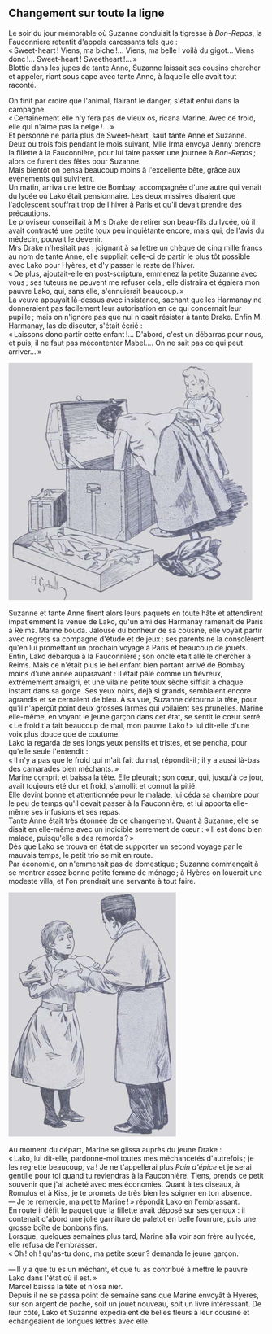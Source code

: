 ## Changement sur toute la ligne

Le soir du jour mémorable où Suzanne conduisit la tigresse à _Bon-Repos_, la 
Fauconnière retentit d'appels caressants tels que :  
« Sweet-heart ! Viens, ma biche !... Viens, ma belle ! voilà du 
gigot... Viens donc !... Sweet-heart ! Sweetheart !... »  
Blottie dans les jupes de tante Anne, Suzanne laissait ses cousins chercher et 
appeler, riant sous cape avec tante Anne, à laquelle elle avait tout raconté. 
 
On finit par croire que l'animal, flairant le danger, s'était enfui dans la 
campagne.  
« Certainement elle n'y fera pas de vieux os, ricana Marine. Avec ce froid, 
elle qui n'aime pas la neige !... »  
Et personne ne parla plus de Sweet-heart, sauf tante Anne et Suzanne.  
Deux ou trois fois pendant le mois suivant, Mlle Irma envoya Jenny prendre la 
fillette à la Fauconnière, pour lui faire passer une journée à 
_Bon-Repos_ ; alors ce furent des fêtes pour Suzanne.  
Mais bientôt on pensa beaucoup moins à l'excellente bête, grâce aux 
événements qui suivirent.  
Un matin, arriva une lettre de Bombay, accompagnée d'une autre qui venait du 
lycée où Lako était pensionnaire. Les deux missives disaient que 
l'adolescent souffrait trop de l'hiver à Paris et qu'il devait prendre des 
précautions.  
Le proviseur conseillait à Mrs Drake de retirer son beau-fils du lycée, où 
il avait contracté une petite toux peu inquiétante encore, mais qui, de 
l'avis du médecin, pouvait le devenir.  
Mrs Drake n'hésitait pas : joignant à sa lettre un chèque de cinq mille 
francs au nom de tante Anne, elle suppliait celle-ci de partir le plus tôt 
possible avec Lako pour Hyères, et d'y passer le reste de l'hiver.  
« De plus, ajoutait-elle en post-scriptum, emmenez la petite Suzanne avec 
vous ; ses tuteurs ne peuvent me refuser cela ; elle distraira et égaiera 
mon pauvre Lako, qui, sans elle, s'ennuierait beaucoup. »  
La veuve appuyait là-dessus avec insistance, sachant que les Harmanay ne 
donneraient pas facilement leur autorisation en ce qui concernait leur 
pupille ; mais on n'ignore pas que nul n'osait résister à tante Drake. 
Enfin M. Harmanay, las de discuter, s'était écrié :  
« Laissons donc partir cette enfant !... D'abord, c'est un débarras pour 
nous, et puis, il ne faut pas mécontenter Mabel.... On ne sait pas ce qui peut 
arriver... »

![Suzanne et sa tante firent leurs paquets](../images/page107.jpg)

Suzanne et tante Anne firent alors leurs paquets en toute hâte et attendirent 
impatiemment la venue de Lako, qu'un ami des Harmanay ramenait de Paris à 
Reims. Marine bouda. Jalouse du bonheur de sa cousine, elle voyait partir avec 
regrets sa compagne d'étude et de jeux ; ses parents ne la consolèrent 
qu'en lui promettant un prochain voyage à Paris et beaucoup de jouets. Enfin, 
Lako débarqua à la Fauconnière ; son oncle était allé le chercher à 
Reims. Mais ce n'était plus le bel enfant bien portant arrivé de Bombay moins 
d'une année auparavant : il était pâle comme un fiévreux, extrêmement 
amaigri, et une vilaine petite toux sèche sifflait à chaque instant dans sa 
gorge. Ses yeux noirs, déjà si grands, semblaient encore agrandis et se 
cernaient de bleu.
À sa vue, Suzanne détourna la tête, pour qu'il n'aperçût point deux 
grosses larmes qui voilaient ses prunelles.
Marine elle-même, en voyant le jeune garçon dans cet état, se sentit le 
cœur serré.  
« Le froid t'a fait beaucoup de mal, mon pauvre Lako ! » lui dit-elle 
d'une voix plus douce que de coutume.  
Lako la regarda de ses longs yeux pensifs et tristes, et se pencha, pour 
qu'elle seule l'entendit :  
« Il n'y a pas que le froid qui m'ait fait du mal, répondit-il ; il y a 
aussi là-bas des camarades bien méchants. »  
Marine comprit et baissa la tête. Elle pleurait ; son cœur, qui, jusqu'à 
ce jour, avait toujours été dur et froid, s'amollit et connut la pitié.  
Elle devint bonne et attentionnée pour le malade, lui céda sa chambre pour le 
peu de temps qu'il devait passer à la Fauconnière, et lui apporta elle-même 
ses infusions et ses repas.  
Tante Anne était très étonnée de ce changement. Quant à Suzanne, elle se 
disait en elle-même avec un indicible serrement de cœur :
« Il est donc bien malade, puisqu'elle a des remords ? »  
Dès que Lako se trouva en état de supporter un second voyage par le mauvais 
temps, le petit trio se mit en route.  
Par économie, on n'emmenait pas de domestique ; Suzanne commençait à se 
montrer assez bonne petite femme de ménage ; à Hyères on louerait une 
modeste villa, et l'on prendrait une servante à tout faire.  

![« Prends ce petit souvenir. »](../images/page109.jpg)

Au moment du départ, Marine se glissa auprès du jeune Drake :  
« Lako, lui dit-elle, pardonne-moi toutes mes méchancetés d'autrefois ; 
je les regrette beaucoup, va ! Je ne t'appellerai plus _Pain d'épice_ et je 
serai gentille pour toi quand tu reviendras à la Fauconnière. Tiens, prends 
ce petit souvenir que j'ai acheté avec mes économies. Quant à tes oiseaux, 
à Romulus et à Kiss, je te promets de très bien les soigner en ton absence.  
— Je te remercie, ma petite Marine ! » répondit Lako en l'embrassant.  
En route il défit le paquet que la fillette avait déposé sur ses genoux : 
il contenait d'abord une jolie garniture de paletot en belle fourrure, puis une 
grosse boîte de bonbons fins.  
Lorsque, quelques semaines plus tard, Marine alla voir son frère au lycée, 
elle refusa de l'embrasser.  
« Oh ! oh ! qu'as-tu donc, ma petite sœur ? demanda le jeune garçon. 
 
— Il y a que tu es un méchant, et que tu as contribué à mettre le pauvre 
Lako dans l'état où il est. »  
Marcel baissa la tête et n'osa nier.  
Depuis il ne se passa point de semaine sans que Marine envoyât à Hyères, sur 
son argent de poche, soit un jouet nouveau, soit un livre intéressant. De leur 
côté, Lako et Suzanne expédiaient de belles fleurs à leur cousine et 
échangeaient de longues lettres avec elle.
